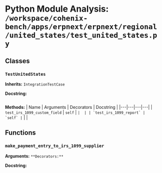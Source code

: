 # Python Module Analysis: `/workspace/cohenix-bench/apps/erpnext/erpnext/regional/united_states/test_united_states.py`

## Classes

### `TestUnitedStates`
**Inherits:** `IntegrationTestCase`


**Docstring:**
```

```

**Methods:**
| Name | Arguments | Decorators | Docstring |
|---|---|---|---|
| `test_irs_1099_custom_field` | `self` | `` |  |
| `test_irs_1099_report` | `self` | `` |  |





## Functions

### `make_payment_entry_to_irs_1099_supplier`
**Arguments:** ``
**Decorators:** ``

**Docstring:**
```

```

